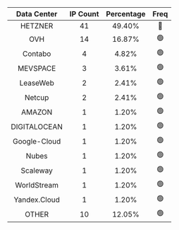 | Data Center | IP Count | Percentage | Freq |
|:------------:|:--------:|:-----------:|:-----:|
| HETZNER | 41 | 49.40% | 🔴 |
| OVH | 14 | 16.87% | 🟢 |
| Contabo | 4 | 4.82% | 🟢 |
| MEVSPACE | 3 | 3.61% | 🟢 |
| LeaseWeb | 2 | 2.41% | 🟢 |
| Netcup | 2 | 2.41% | 🟢 |
| AMAZON | 1 | 1.20% | 🟢 |
| DIGITALOCEAN | 1 | 1.20% | 🟢 |
| Google-Cloud | 1 | 1.20% | 🟢 |
| Nubes | 1 | 1.20% | 🟢 |
| Scaleway | 1 | 1.20% | 🟢 |
| WorldStream | 1 | 1.20% | 🟢 |
| Yandex.Cloud | 1 | 1.20% | 🟢 |
| OTHER | 10 | 12.05% | 🟢 |